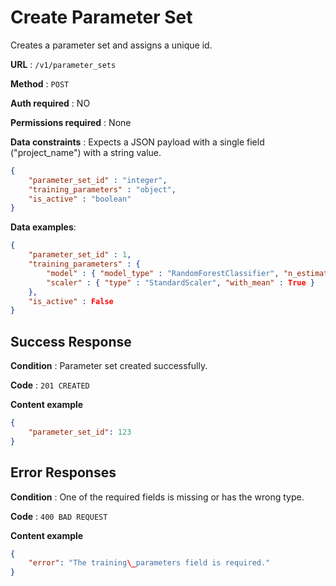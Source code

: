 # Create Parameter Set
Creates a parameter set and assigns a unique id.

**URL** : `/v1/parameter_sets`

**Method** : `POST`

**Auth required** : NO

**Permissions required** : None

**Data constraints** : Expects a JSON payload with a single field ("project_name") with a string value.

```json
{
	"parameter_set_id" : "integer",
	"training_parameters" : "object",
	"is_active" : "boolean"
}
```

**Data examples**:

```json
{
	"parameter_set_id" : 1,
	"training_parameters" : {
		"model" : { "model_type" : "RandomForestClassifier", "n_estimators" : 100 },
		"scaler" : { "type" : "StandardScaler", "with_mean" : True }
	},
	"is_active" : False
}
```

## Success Response

**Condition** : Parameter set created successfully.

**Code** : `201 CREATED`

**Content example**

```json
{
    "parameter_set_id": 123
}
```

## Error Responses

**Condition** : One of the required fields is missing or has the wrong type.

**Code** : `400 BAD REQUEST`

**Content example**

```json
{
    "error": "The training\_parameters field is required."
}
```